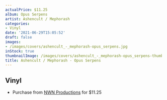 ```yaml
---
actualPrice: $11.25
album: Opus Serpens
artist: Ashencult / Mephorash
categories:
- Vinyl
date: '2021-06-29T15:05:52'
draft: false
images:
- /images/covers/ashencult_-_mephorash-opus_serpens.jpg
inStock: true
thumbnailImage: /images/covers/ashencult_-_mephorash-opus_serpens-thumb.jpg
title: Ashencult / Mephorash - Opus Serpens
---
```


## Vinyl
* Purchase from [NWN Productions](http://shop.nwnprod.com/index.php?route=product/product&path=75&product_id=1640&sort=pd.name&order=ASC) for $11.25
